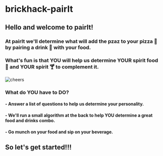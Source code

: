 # brickhack-pairIt
## Hello and welcome to pairIt!

### At pairIt we'll determine what will add the pzaz to your pizza :pizza: by pairing a drink :tropical_drink: with your food.  

### What's fun is that YOU will help us determine YOUR spirit food :poultry_leg: and YOUR spirit :cocktail: to complement it.

![cheers](https://user-images.githubusercontent.com/20069712/156911404-69ba9409-8a59-4ee4-93d0-0637bcc03896.gif)

### What do YOU have to DO?
#### - Answer a list of questions to help us determine your personality.
#### - We'll run a small algorithm at the back to help YOU determine a great food and drinks combo.
#### - Go munch on your food and sip on your beverage.
## So let's get started!!!
